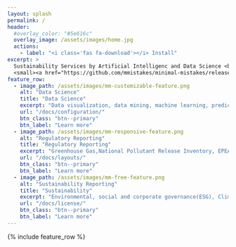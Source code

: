 ```yaml
---
layout: splash
permalink: /
header:
  #overlay_color: "#5e616c"
  overlay_image: /assets/images/home.jpg
  actions:
    - label: "<i class='fas fa-download'></i> Install"
excerpt: >
  Sustainability Services by Artificial Intelligenc and Data Science <br />
  <small><a href="https://github.com/mmistakes/minimal-mistakes/releases/tag/4.17.2">Latest release v4.17.2</a></small>
feature_row:
  - image_path: /assets/images/mm-customizable-feature.png
    alt: "Data Science"
    title: "Data Science"
    excerpt: "Data visualization, data mining, machine learning, predictive modeling"
    url: "/docs/configuration/"
    btn_class: "btn--primary"
    btn_label: "Learn more"
  - image_path: /assets/images/mm-responsive-feature.png
    alt: "Regulatory Reporting"
    title: "Regulatory Reporting"
    excerpt: "Greenhouse Gas,National Pollutant Release Inventory, EPEA approval "
    url: "/docs/layouts/"
    btn_class: "btn--primary"
    btn_label: "Learn more"
  - image_path: /assets/images/mm-free-feature.png
    alt: "Sustainability Reporting"
    title: "Sustainability"
    excerpt: "Environmental, social and corporate governance(ESG), Climate Lens"
    url: "/docs/license/"
    btn_class: "btn--primary"
    btn_label: "Learn more"      
---
```


{% include feature_row %}
